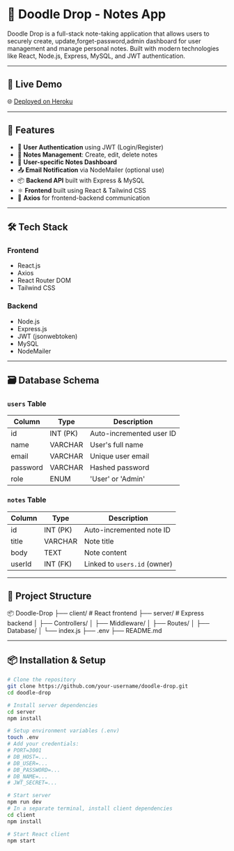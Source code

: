 # 📝 Doodle Drop - Notes App

Doodle Drop is a full-stack note-taking application that allows users to securely create, update,forget-password,admin dashboard for user management and manage personal notes. Built with modern technologies like React, Node.js, Express, MySQL, and JWT authentication.

---

## 🚀 Live Demo


🌐 [Deployed on Heroku](https://doodle-drop-app-9d8bf42b718b.herokuapp.com/)  


---

## 📌 Features

- 🔐 **User Authentication** using JWT (Login/Register)
- 📒 **Notes Management**: Create, edit, delete notes
- 🧠 **User-specific Notes Dashboard**
- 📤 **Email Notification** via NodeMailer (optional use)
- 📦 **Backend API** built with Express & MySQL
- ⚛️ **Frontend** built using React & Tailwind CSS
- 🔄 **Axios** for frontend-backend communication

---

## 🛠️ Tech Stack

### Frontend
- React.js
- Axios
- React Router DOM
- Tailwind CSS

### Backend
- Node.js
- Express.js
- JWT (jsonwebtoken)
- MySQL
- NodeMailer

---

## 🗃️ Database Schema

### `users` Table

| Column     | Type         | Description                |
|------------|--------------|----------------------------|
| id         | INT (PK)     | Auto-incremented user ID   |
| name       | VARCHAR      | User's full name           |
| email      | VARCHAR      | Unique user email          |
| password   | VARCHAR      | Hashed password            |
| role       | ENUM         | 'User' or 'Admin'          |

### `notes` Table

| Column     | Type         | Description                      |
|------------|--------------|----------------------------------|
| id         | INT (PK)     | Auto-incremented note ID         |
| title      | VARCHAR      | Note title                       |
| body       | TEXT         | Note content                     |
| userId     | INT (FK)     | Linked to `users.id` (owner)     |

---

## 📁 Project Structure
📦 Doodle-Drop
├── client/ # React frontend
├── server/ # Express backend
│ ├── Controllers/
│ ├── Middleware/
│ ├── Routes/
│ ├── Database/
│ └── index.js
├── .env
├── README.md


---

## 📦 Installation & Setup

```bash
# Clone the repository
git clone https://github.com/your-username/doodle-drop.git
cd doodle-drop

# Install server dependencies
cd server
npm install

# Setup environment variables (.env)
touch .env
# Add your credentials:
# PORT=3001
# DB_HOST=...
# DB_USER=...
# DB_PASSWORD=...
# DB_NAME=...
# JWT_SECRET=...

# Start server
npm run dev
# In a separate terminal, install client dependencies
cd client
npm install

# Start React client
npm start

